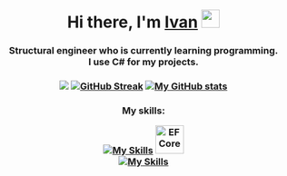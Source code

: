 <h1 align="center">Hi there, I'm <a href="https://daniilshat.ru/" target="_blank">Ivan</a> 
<img src="https://github.com/blackcater/blackcater/raw/main/images/Hi.gif" height="32"/></h1>
<h3 align="center">
Structural engineer who is currently learning programming.<br />
I use C# for my projects.
</h3>


<h3 align="center">

![](http://github-profile-summary-cards.vercel.app/api/cards/profile-details?username=IvanPovaliaev&theme=default)
[![GitHub Streak](https://streak-stats.demolab.com/?user=IvanPovaliaev)](https://git.io/streak-stats)
[![My GitHub stats](https://github-readme-stats.vercel.app/api?username=IvanPovaliaev&theme=transparent&show_icons=true)](https://github.com/IvanPovaliaev/github-readme-stats) </h3>

<h3 align="center">My skills:
  
  [![My Skills](https://skillicons.dev/icons?i=cs,dotnet,postman,visualstudio,redis&theme=dark&perline=15)](https://skillicons.dev) <img src="https://github.com/user-attachments/assets/79a2e57b-38a2-44ed-b358-1835b787b991" alt="EF Core" width="50" height="50"> <br/>
  [![My Skills](https://skillicons.dev/icons?i=git,docker,postgresql,rabbitmq,html,css&theme=dark&perline=15)](https://skillicons.dev) 
</h3>
<!--
**IvanPovaliaev/IvanPovaliaev** is a ✨ _special_ ✨ repository because its `README.md` (this file) appears on your GitHub profile.

Here are some ideas to get you started:

- 🔭 I’m currently working on ...
- 🌱 I’m currently learning ...
- 👯 I’m looking to collaborate on ...
- 🤔 I’m looking for help with ...
- 💬 Ask me about ...
- 📫 How to reach me: ...
- 😄 Pronouns: ...
- ⚡ Fun fact: ...
-->

